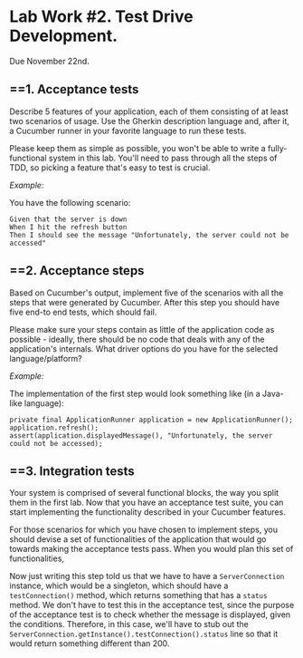 Lab Work #2. Test Drive Development.
===
Due November 22nd.

==1. Acceptance tests
---

Describe 5 features of your application, each of them consisting of at least two scenarios of usage. Use the Gherkin description language and, after it, a Cucumber runner in your favorite language to run these tests.

Please keep them as simple as possible, you won't be able to write a fully-functional system in this lab. You'll need to pass through all the steps of TDD, so picking a feature that's easy to test is crucial.

*Example:*

You have the following scenario:

    Given that the server is down
    When I hit the refresh button
    Then I should see the message "Unfortunately, the server could not be accessed"

==2. Acceptance steps
---

Based on Cucumber's output, implement five of the scenarios with all the steps that were generated by Cucumber. After this step you should have five end-to end tests, which should fail.

Please make sure your steps contain as little of the application code as possible - ideally, there should be no code that deals with any of the application's internals. What driver options do you have for the selected language/platform?

*Example:*

The implementation of the first step would look something like (in a Java-like language):

    private final ApplicationRunner application = new ApplicationRunner();
    application.refresh();
    assert(application.displayedMessage(), "Unfortunately, the server could not be accessed);


==3. Integration tests
---

Your system is comprised of several functional blocks, the way you split them in the first lab. Now that you have an acceptance test suite, you can start implementing the functionality described in your Cucumber features.

For those scenarios for which you have chosen to implement steps, you should devise a set of functionalities of the application that would go towards making the acceptance tests pass. When you would plan this set of functionalities,



Now just writing this step told us that we have to have a `ServerConnection` instance, which would be a singleton, which should have a `testConnection()` method, which returns something that has a `status` method.
We don't have to test this in the acceptance test, since the purpose of the acceptance test is to check whether the message is displayed, given the conditions. Therefore, in this case, we'll have to stub out the `ServerConnection.getInstance().testConnection().status` line so that it would return something different than 200.


